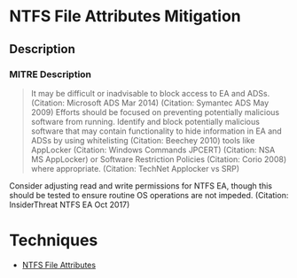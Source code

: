 
# NTFS File Attributes Mitigation

## Description

### MITRE Description

> It may be difficult or inadvisable to block access to EA and ADSs. (Citation: Microsoft ADS Mar 2014) (Citation: Symantec ADS May 2009) Efforts should be focused on preventing potentially malicious software from running. Identify and block potentially malicious software that may contain functionality to hide information in EA and ADSs by using whitelisting (Citation: Beechey 2010) tools like AppLocker (Citation: Windows Commands JPCERT) (Citation: NSA MS AppLocker) or Software Restriction Policies (Citation: Corio 2008) where appropriate. (Citation: TechNet Applocker vs SRP)

Consider adjusting read and write permissions for NTFS EA, though this should be tested to ensure routine OS operations are not impeded. (Citation: InsiderThreat NTFS EA Oct 2017)


# Techniques


* [NTFS File Attributes](../techniques/NTFS-File-Attributes.md)

